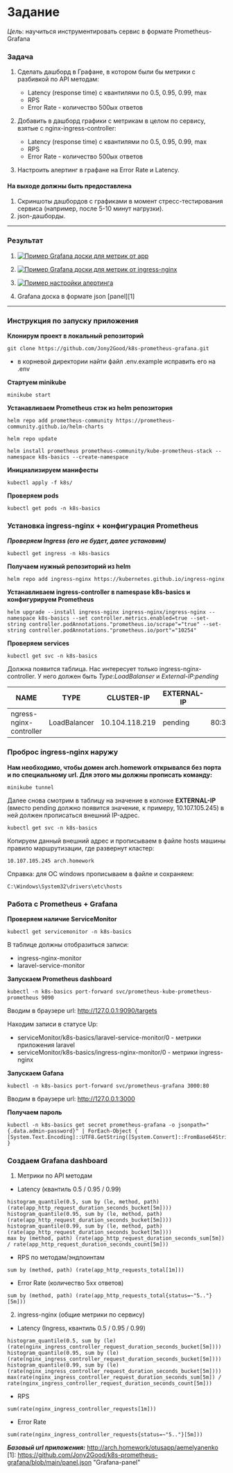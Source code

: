 # Задание
*Цель*: научиться инструментировать сервис в формате Prometheus-Grafana

### Задача

1. Сделать дашборд в Графане, в котором были бы метрики с разбивкой по API методам:
   - Latency (response time) с квантилями по 0.5, 0.95, 0.99, max
   - RPS
   - Error Rate - количество 500ых ответов

2. Добавить в дашборд графики с метрикам в целом по сервису, взятые с nginx-ingress-controller:
   - Latency (response time) с квантилями по 0.5, 0.95, 0.99, max
   - RPS
   - Error Rate - количество 500ых ответов

3. Настроить алертинг в графане на Error Rate и Latency.

#### На выходе должны быть предоставлена

1. Cкриншоты дашбордов с графиками в момент стресс-тестирования сервиса (например, после 5-10 минут нагрузки).
2. json-дашборды.

------------

### Результат
1. [![Пример Grafana доски для метрик от app](https://github.com/Jony2Good/assets/blob/main/laravel-grafana.png "Пример доски для метрики от Laravel")](https://github.com/Jony2Good/assets/blob/main/laravel-grafana.png "Пример доски для метрики от Laravel")

2. [![Пример Grafana доски для метрик от ingress-nginx](https://github.com/Jony2Good/assets/blob/main/nginx-ingress-grafana.png "Пример Grafana доски для ingress-nginx")](https://github.com/Jony2Good/assets/blob/main/nginx-ingress-grafana.png "Пример Grafana доски для ingress-nginx")

3. [![Пример настройки алертинга](https://github.com/Jony2Good/assets/blob/main/grafana-alerting.png "Пример настройки алертинга")](https://github.com/Jony2Good/assets/blob/main/grafana-alerting.png "Пример настройки алертинга")

4. Grafana доска в формате json [panel][1]
------------
### Инструкция по запуску приложения

**Клонирум проект в локальный репозиторий**

 ```
 git clone https://github.com/Jony2Good/k8s-prometheus-grafana.git
```
- в корневой директории найти файл .env.example исправить его на .env

**Стартуем minikube**

```
minikube start
```

**Устанавливаем Prometheus стэк из helm репозитория**

```
helm repo add prometheus-community https://prometheus-community.github.io/helm-charts
```

```
helm repo update
```

```
helm install prometheus prometheus-community/kube-prometheus-stack --namespace k8s-basics --create-namespace
```

**Инициализируем манифесты**

```
kubectl apply -f k8s/
```

**Проверяем pods**

```
kubectl get pods -n k8s-basics
```

### Установка ingress-nginx + конфигурация Prometheus

***Проверяем Ingress (его не будет, далее установим)***

```
kubectl get ingress -n k8s-basics
```

**Получаем нужный репозиторий из helm**

```
helm repo add ingress-nginx https://kubernetes.github.io/ingress-nginx
```

**Устанавливаем ingress-controller в namespase k8s-basics и конфигурируем Prometheus**

```
helm upgrade --install ingress-nginx ingress-nginx/ingress-nginx --namespace k8s-basics --set controller.metrics.enabled=true --set-string controller.podAnnotations."prometheus.io/scrape"="true" --set-string controller.podAnnotations."prometheus.io/port"="10254"
```

**Проверяем services**

```
kubectl get svc -n k8s-basics
```

Должна появится таблица. Нас интересует только ingress-nginx-controller. У него должен быть *Type:LoadBalanser* и *External-IP:pending*

| NAME                    | TYPE         | CLUSTER-IP     | EXTERNAL-IP    | PORT(S)                    | AGE |
| ----------------------- | ------------ | -------------- | -------------- | -------------------------- | --- |
| ngress-nginx-controller | LoadBalancer | 10.104.118.219 |  pending  | 80:31047/TCP,443:31617/TCP | 95m |


### Проброс ingress-nginx наружу 

**Нам необходимо, чтобы домен arch.homework открывался без порта и по специальному url. Для этого мы должны прописать команду:**

```
minikube tunnel
```

Далее снова смотрим в таблицу на значение в колонке **EXTERNAL-IP** (вместо pending должно появится значение, к примеру, 10.107.105.245) в ней должен прописаться внешний IP-адрес.

```
kubectl get svc -n k8s-basics
```

Копируем данный внешний адрес и прописываем в файле hosts машины правило маршрутизации, где развернут кластер:

```
10.107.105.245 arch.homework
```
Справка: для ОС windows прописываем в файле и сохраняем:
```
C:\Windows\System32\drivers\etc\hosts
```

### Работа с Prometheus + Grafana

**Проверяем наличие ServiceMonitor**

```
kubectl get servicemonitor -n k8s-basics
```

В таблице должны отобразиться записи:
  - ingress-nginx-monitor
  - laravel-service-monitor

**Запускаем Prometheus dashboard**

```
kubectl -n k8s-basics port-forward svc/prometheus-kube-prometheus-prometheus 9090
```

Вводим в браузере url: http://127.0.0.1:9090/targets

Находим записи в статусе Up:
  - serviceMonitor/k8s-basics/laravel-service-monitor/0 - метрики приложения laravel
  - serviceMonitor/k8s-basics/ingress-nginx-monitor/0 - метрики ingress-nginx


**Запускаем Gafana**

```
kubectl -n k8s-basics port-forward svc/prometheus-grafana 3000:80
```

Вводим в браузере url: http://127.0.0.1:3000


**Получаем пароль**

```
kubectl -n k8s-basics get secret prometheus-grafana -o jsonpath="{.data.admin-password}" | ForEach-Object { [System.Text.Encoding]::UTF8.GetString([System.Convert]::FromBase64String($_)) }
```

### Создаем Grafana dashboard

1. Метрики по API методам

- Latency (квантиль 0.5 / 0.95 / 0.99)

```
histogram_quantile(0.5, sum by (le, method, path) (rate(app_http_request_duration_seconds_bucket[5m])))
histogram_quantile(0.95, sum by (le, method, path) (rate(app_http_request_duration_seconds_bucket[5m])))
histogram_quantile(0.99, sum by (le, method, path) (rate(app_http_request_duration_seconds_bucket[5m])))
max by (method, path) (rate(app_http_request_duration_seconds_sum[5m]) / rate(app_http_request_duration_seconds_count[5m]))
```

-  RPS по методам/эндпоинтам

```
sum by (method, path) (rate(app_http_requests_total[1m]))
```

- Error Rate (количество 5xx ответов)

```
sum by (method, path) (rate(app_http_requests_total{status=~"5.."}[5m]))
```

2. ingress-nginx (общие метрики по сервису)

- Latency (Ingress, квантиль 0.5 / 0.95 / 0.99)

```
histogram_quantile(0.5, sum by (le) (rate(nginx_ingress_controller_request_duration_seconds_bucket[5m])))
histogram_quantile(0.95, sum by (le) (rate(nginx_ingress_controller_request_duration_seconds_bucket[5m])))
histogram_quantile(0.99, sum by (le) (rate(nginx_ingress_controller_request_duration_seconds_bucket[5m])))
max(rate(nginx_ingress_controller_request_duration_seconds_sum[5m]) / rate(nginx_ingress_controller_request_duration_seconds_count[5m]))
```

- RPS

```
sum(rate(nginx_ingress_controller_requests[1m]))
```

- Error Rate

```
sum(rate(nginx_ingress_controller_requests{status=~"5.."}[5m]))
```

***Базовый url приложения:*** http://arch.homework/otusapp/aemelyanenko
[1]: https://github.com/Jony2Good/k8s-prometheus-grafana/blob/main/panel.json "Grafana-panel"
